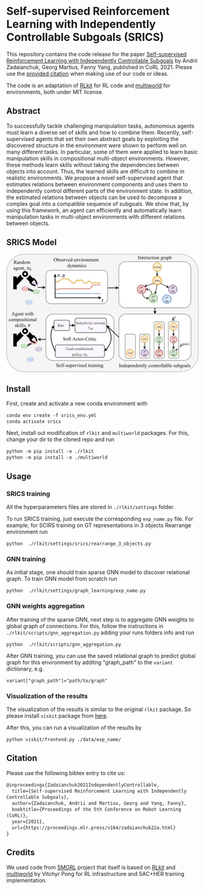 # Self-supervised Reinforcement Learning with Independently Controllable Subgoals (SRICS)

This repository contains the code release for the paper [Self-supervised Reinforcement Learning with Independently Controllable Subgoals](https://proceedings.mlr.press/v164/zadaianchuk22a.html) by Andrii Zadaianchuk, Georg Martius, Fanny Yang, published in CoRL 2021. Please use the [provided citation](#citation) when making use of our code or ideas.

The code is an adaptation of [RLkit](https://github.com/vitchyr/rlkit) for RL code and [multiworld](https://github.com/vitchyr/multiworld) for environments, both under MIT license.

## Abstract

To successfully tackle challenging manipulation tasks, autonomous agents must learn a diverse set of skills and how to combine them. Recently, self-supervised agents that set their own abstract goals by exploiting the discovered structure in the environment were shown to perform well on many different tasks. In particular, some of them were applied to learn basic manipulation skills in compositional multi-object environments. However, these methods learn skills without taking the dependencies between objects into account. Thus, the learned skills are difficult to combine in realistic environments. We propose a novel self-supervised agent that estimates relations between environment components and uses them to independently control different parts of the environment state. In addition, the estimated relations between objects can be used to decompose a complex goal into a compatible sequence of subgoals. We show that, by using this framework, an agent can efficiently and automatically learn manipulation tasks in multi-object environments with different relations between objects.

## SRICS Model

![SRICS](public/SRICS_model.png)

## Install

First, create and activate a new conda environment with 

```
conda env create -f srics_env.yml
conda activate srics
```

Next, install out modification of `rlkit` and `multiworld` packages. For this, change your dir to the cloned repo and run 

```
python -m pip install -e ./rlkit
python -m pip install -e ./multiworld
```

## Usage 


### SRICS training
All the hyperparameters files are stored in `./rlkit/settings` folder. 

To run SRICS training, just execute the corresponding `exp_name.py` file. For example, for SCIRS training on GT representations in 3 objects Rearrange environment run 


```
python  ./rlkit/settings/srics/rearrange_3_objects.py
``` 

### GNN training 
As initial stage, one should train sparse GNN model to discover relational graph. To train GNN model from scratch run

```
python  ./rlkit/settings/graph_learning/exp_name.py
```


### GNN weights aggregation 
After training of the sparse GNN, next step is to aggregate GNN weights to global graph of connections. 
For this, follow the instructions in `./rlkit/scripts/gnn_aggregation.py` adding your runs folders info and run
```
python  ./rlkit/scripts/gnn_aggregation.py
```

After GNN training, you can use the saved relational graph to predict global graph for this environment by additng "graph_path" to the `variant` dictionary, e.g.
```
variant["graph_path"]="path/to/graph"
```


### Visualization of the results 
The visualization of the results is similar to the original `rlkit` package. 
So please install `viskit` package from [here](https://github.com/vitchyr/viskit). 

After this, you can run a visualization of the results by 

```
python viskit/frontend.py ./data/exp_name/
```

## Citation

Please use the following bibtex entry to cite us:

```
@inproceedings{Zadaianchuk2021IndependentlyControllable,
  title={Self-supervised Reinforcement Learning with Independently Controllable Subgoals},
  author={Zadaianchuk, Andrii and Martius, Georg and Yang, Fanny},
  booktitle={Proceedings of the 5th Conference on Robot Learning (CoRL)},
  year={2021},
  url={https://proceedings.mlr.press/v164/zadaianchuk22a.html}
}
```

## Credits
We used code from [SMORL](https://github.com/martius-lab/SMORL) project that itself is based on 
[RLkit](https://github.com/vitchyr/rlkit) and [multiworld](https://github.com/vitchyr/multiworld) by Vitchyr Pong for RL infrastructure and SAC+HER training implementation.
